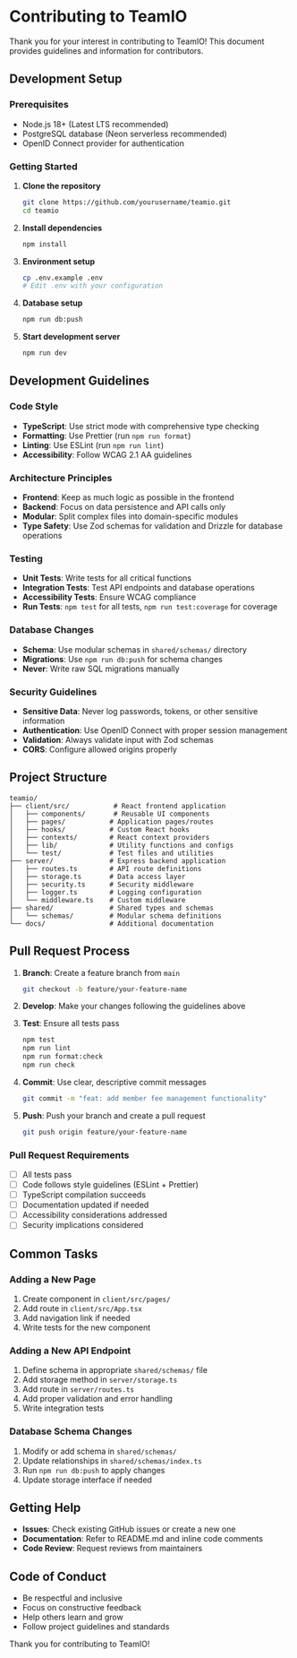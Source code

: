 # Contributing to TeamIO

Thank you for your interest in contributing to TeamIO! This document provides guidelines and information for contributors.

## Development Setup

### Prerequisites
- Node.js 18+ (Latest LTS recommended)
- PostgreSQL database (Neon serverless recommended)
- OpenID Connect provider for authentication

### Getting Started

1. **Clone the repository**
   ```bash
   git clone https://github.com/yourusername/teamio.git
   cd teamio
   ```

2. **Install dependencies**
   ```bash
   npm install
   ```

3. **Environment setup**
   ```bash
   cp .env.example .env
   # Edit .env with your configuration
   ```

4. **Database setup**
   ```bash
   npm run db:push
   ```

5. **Start development server**
   ```bash
   npm run dev
   ```

## Development Guidelines

### Code Style
- **TypeScript**: Use strict mode with comprehensive type checking
- **Formatting**: Use Prettier (run `npm run format`)
- **Linting**: Use ESLint (run `npm run lint`)
- **Accessibility**: Follow WCAG 2.1 AA guidelines

### Architecture Principles
- **Frontend**: Keep as much logic as possible in the frontend
- **Backend**: Focus on data persistence and API calls only
- **Modular**: Split complex files into domain-specific modules
- **Type Safety**: Use Zod schemas for validation and Drizzle for database operations

### Testing
- **Unit Tests**: Write tests for all critical functions
- **Integration Tests**: Test API endpoints and database operations
- **Accessibility Tests**: Ensure WCAG compliance
- **Run Tests**: `npm test` for all tests, `npm run test:coverage` for coverage

### Database Changes
- **Schema**: Use modular schemas in `shared/schemas/` directory
- **Migrations**: Use `npm run db:push` for schema changes
- **Never**: Write raw SQL migrations manually

### Security Guidelines
- **Sensitive Data**: Never log passwords, tokens, or other sensitive information
- **Authentication**: Use OpenID Connect with proper session management
- **Validation**: Always validate input with Zod schemas
- **CORS**: Configure allowed origins properly

## Project Structure

```
teamio/
├── client/src/           # React frontend application
│   ├── components/       # Reusable UI components
│   ├── pages/           # Application pages/routes
│   ├── hooks/           # Custom React hooks
│   ├── contexts/        # React context providers
│   ├── lib/             # Utility functions and configs
│   └── test/            # Test files and utilities
├── server/              # Express backend application
│   ├── routes.ts        # API route definitions
│   ├── storage.ts       # Data access layer
│   ├── security.ts      # Security middleware
│   ├── logger.ts        # Logging configuration
│   └── middleware.ts    # Custom middleware
├── shared/              # Shared types and schemas
│   └── schemas/         # Modular schema definitions
└── docs/                # Additional documentation
```

## Pull Request Process

1. **Branch**: Create a feature branch from `main`
   ```bash
   git checkout -b feature/your-feature-name
   ```

2. **Develop**: Make your changes following the guidelines above

3. **Test**: Ensure all tests pass
   ```bash
   npm test
   npm run lint
   npm run format:check
   npm run check
   ```

4. **Commit**: Use clear, descriptive commit messages
   ```bash
   git commit -m "feat: add member fee management functionality"
   ```

5. **Push**: Push your branch and create a pull request
   ```bash
   git push origin feature/your-feature-name
   ```

### Pull Request Requirements
- [ ] All tests pass
- [ ] Code follows style guidelines (ESLint + Prettier)
- [ ] TypeScript compilation succeeds
- [ ] Documentation updated if needed
- [ ] Accessibility considerations addressed
- [ ] Security implications considered

## Common Tasks

### Adding a New Page
1. Create component in `client/src/pages/`
2. Add route in `client/src/App.tsx`
3. Add navigation link if needed
4. Write tests for the new component

### Adding a New API Endpoint
1. Define schema in appropriate `shared/schemas/` file
2. Add storage method in `server/storage.ts`
3. Add route in `server/routes.ts`
4. Add proper validation and error handling
5. Write integration tests

### Database Schema Changes
1. Modify or add schema in `shared/schemas/`
2. Update relationships in `shared/schemas/index.ts`
3. Run `npm run db:push` to apply changes
4. Update storage interface if needed

## Getting Help

- **Issues**: Check existing GitHub issues or create a new one
- **Documentation**: Refer to README.md and inline code comments
- **Code Review**: Request reviews from maintainers

## Code of Conduct

- Be respectful and inclusive
- Focus on constructive feedback
- Help others learn and grow
- Follow project guidelines and standards

Thank you for contributing to TeamIO!